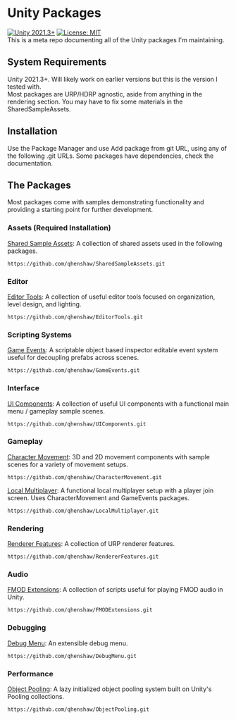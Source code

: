 # Unity Packages
[![Unity 2021.3+](https://img.shields.io/badge/unity-2021.3%2B-blue.svg)](https://unity3d.com/get-unity/download)
[![License: MIT](https://img.shields.io/badge/License-MIT-brightgreen.svg)](LICENSE.md)  
This is a meta repo documenting all of the Unity packages I'm maintaining.

## System Requirements
Unity 2021.3+. Will likely work on earlier versions but this is the version I tested with.  
Most packages are URP/HDRP agnostic, aside from anything in the rendering section. You may have to fix some materials in the SharedSampleAssets.

## Installation
Use the Package Manager and use Add package from git URL, using any of the following .git URLs. Some packages have dependencies, check the documentation.

## The Packages  
Most packages come with samples demonstrating functionality and providing a starting point for further development.

### Assets (Required Installation)
[Shared Sample Assets](https://github.com/qhenshaw/SharedSampleAssets): A collection of shared assets used in the following packages.
```
https://github.com/qhenshaw/SharedSampleAssets.git
```

### Editor
[Editor Tools](https://github.com/qhenshaw/EditorTools): A collection of useful editor tools focused on organization, level design, and lighting.
```
https://github.com/qhenshaw/EditorTools.git
```

### Scripting Systems
[Game Events](https://github.com/qhenshaw/GameEvents): A scriptable object based inspector editable event system useful for decoupling prefabs across scenes.
```
https://github.com/qhenshaw/GameEvents.git
```


### Interface
[UI Components](https://github.com/qhenshaw/UIComponents): A collection of useful UI components with a functional main menu / gameplay sample scenes.
```
https://github.com/qhenshaw/UIComponents.git
```

### Gameplay
[Character Movement](https://github.com/qhenshaw/CharacterMovement): 3D and 2D movement components with sample scenes for a variety of movement setups.
```
https://github.com/qhenshaw/CharacterMovement.git
```

[Local Multiplayer](https://github.com/qhenshaw/LocalMultiplayer): A functional local multiplayer setup with a player join screen. Uses CharacterMovement and GameEvents packages.
```
https://github.com/qhenshaw/LocalMultiplayer.git
```

### Rendering
[Renderer Features](https://github.com/qhenshaw/RendererFeatures): A collection of URP renderer features.
```
https://github.com/qhenshaw/RendererFeatures.git
```

### Audio
[FMOD Extensions](https://github.com/qhenshaw/FMODExtensions): A collection of scripts useful for playing FMOD audio in Unity.
```
https://github.com/qhenshaw/FMODExtensions.git
```

### Debugging
[Debug Menu](https://github.com/qhenshaw/DebugMenu): An extensible debug menu.
```
https://github.com/qhenshaw/DebugMenu.git
```

### Performance
[Object Pooling](https://github.com/qhenshaw/ObjectPooling): A lazy initialized object pooling system built on Unity's Pooling collections.
```
https://github.com/qhenshaw/ObjectPooling.git
```
